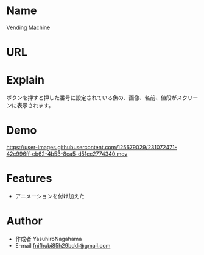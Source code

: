 # Name

Vending Machine

# URL



# Explain

ボタンを押すと押した番号に設定されている魚の、画像、名前、値段がスクリーンに表示されます。

# Demo

https://user-images.githubusercontent.com/125679029/231072471-42c996ff-cb62-4b53-8ca5-d51cc2774340.mov

# Features

* アニメーションを付け加えた

# Author

* 作成者 YasuhiroNagahama
* E-mail fnifhubi85h29bddi@gmail.com
